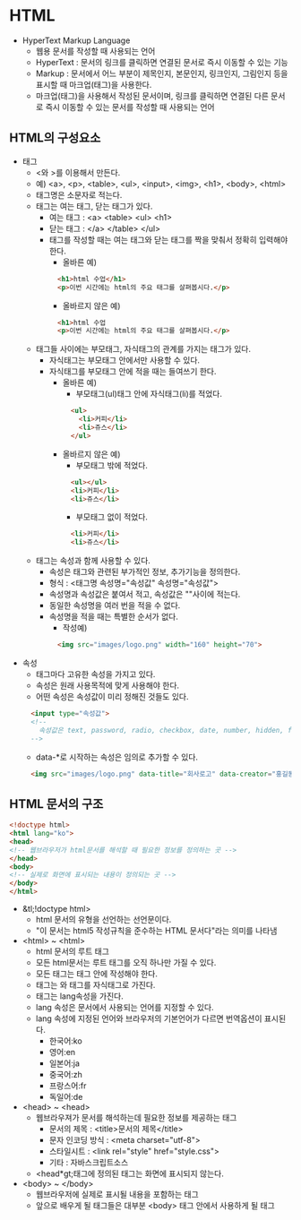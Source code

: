 # HTML
- HyperText Markup Language
  + 웹용 문서를 작성할 때 사용되는 언어
  + HyperText : 문서의 링크를 클릭하면 연결된 문서로 즉시 이동할 수 있는 기능
  + Markup : 문서에서 어느 부분이 제목인지, 본문인지, 링크인지, 그림인지 등을 표시할 때 마크업(태그)을 사용한다.
  + 마크업(태그)을 사용해서 작성된 문서이며, 링크를 클릭하면 연결된 다른 문서로 즉시 이동할 수 있는 문서를 작성할 때 사용되는 언어

## HTML의 구성요소
- 태그
  + &lt;와 &gt;를 이용해서 만든다.
  + 예) &lt;a&gt;, &lt;p&gt;, &lt;table&gt;, &lt;ul&gt;, &lt;input&gt;, &lt;img&gt;, &lt;h1&gt;, &lt;body&gt;, &lt;html&gt;		
  + 태그명은 소문자로 적는다.
  + 태그는 여는 태그, 닫는 태그가 있다.
    * 여는 태그 : &lt;a&gt; &lt;table&gt; &lt;ul&gt; &lt;h1&gt;
    * 닫는 태그 : &lt;/a&gt; &lt;/table&gt; &lt;/ul&gt;
    * 태그를 작성할 때는 여는 태그와 닫는 태그를 짝을 맞춰서 정확히 입력해야 한다.
      - 올바른 예)
      ```html
        <h1>html 수업</h1>
        <p>이번 시간에는 html의 주요 태그를 살펴봅시다.</p>
      ```
      - 올바르지 않은 예)
      ```html
        <h1>html 수업
        <p>이번 시간에는 html의 주요 태그를 살펴봅시다.</p>
      ```
  + 태그들 사이에는 부모태그, 자식태그의 관계를 가지는 태그가 있다.
    * 자식태그는 부모태그 안에서만 사용할 수 있다.
    * 자식태그를 부모태그 안에 적을 때는 들여쓰기 한다.
      - 올바른 예) 
        + 부모태그(ul)태그 안에 자식태그(li)를 적었다.
        ```html
          <ul>
            <li>커피</li>
            <li>쥬스</li>
          </ul>
        ```
      - 올바르지 않은 예)
        + 부모태그 밖에 적었다.
        ```html
          <ul></ul>
          <li>커피</li>
          <li>쥬스</li>
        ```
        * 부모태그 없이 적었다.
        ```html
          <li>커피</li>
          <li>쥬스</li>
        ```
  + 태그는 속성과 함께 사용할 수 있다.
    * 속성은 태그와 관련된 부가적인 정보, 추가기능을 정의한다.
    * 형식 : &lt;태그명 속성명="속성값" 속성명="속성값"&gt;
    * 속성명과 속성값은 붙여서 적고, 속성값은 ""사이에 적는다.
    * 동일한 속성명을 여러 번을 적을 수 없다.
    * 속성명을 적을 때는 특별한 순서가 없다.
      + 작성예) 
      ```html
        <img src="images/logo.png" width="160" height="70">
      ```
- 속성
  + 태그마다 고유한 속성을 가지고 있다.
  + 속성은 원래 사용목적에 맞게 사용해야 한다.
  + 어떤 속성은 속성값이 미리 정해진 것들도 있다.
  ```html
    <input type="속성값">
    <!--
      속성값은 text, password, radio, checkbox, date, number, hidden, file, button, submit, reset ...
    -->
  ```
  + data-*로 시작하는 속성은 임의로 추가할 수 있다.
  ```html
    <img src="images/logo.png" data-title="회사로고" data-creator="홍길동" data-pubdate="2019-10-31">
  ```
  
## HTML 문서의 구조
```html
<!doctype html>
<html lang="ko">
<head>
<!-- 웹브라우저가 html문서를 해석할 때 필요한 정보를 정의하는 곳 -->
</head>
<body>
<!-- 실제로 화면에 표시되는 내용이 정의되는 곳 -->
</body>
</html>	
```

- &tl;!doctype html&gt;
  + html 문서의 유형을 선언하는 선언문이다.
  + "이 문서는 html5 작성규칙을 준수하는 HTML 문서다"라는 의미를 나타냄
- &lt;html&gt; ~ &lt;html&gt;
  + html 문서의 루트 태그
  + 모든 html문서는 루트 태그를 오직 하나만 가질 수 있다. 	
  + 모든 태그는 <html>태그 안에 작성해야 한다.
  + <html>태그는 <head>와 <body>태그를 자식태그로 가진다.
  + <html>태그는 lang속성을 가진다.
  + lang 속성은 문서에서 사용되는 언어를 지정할 수 있다.
  + lang 속성에 지정된 언어와 브라우저의 기본언어가 다르면 번역옵션이 표시된다.
    * 한국어:ko
    * 영어:en
    * 일본어:ja
    * 중국어:zh
    * 프랑스어:fr
    * 독일어:de
- &lt;head&gt; ~ &lt;head&gt;
  + 웹브라우져가 문서를 해석하는데 필요한 정보를 제공하는 태그
    * 문서의 제목 : &lt;title&gt;문서의 제목&lt;/title&gt;
    * 문자 인코딩 방식 : &lt;meta charset="utf-8"&gt;
    * 스타일시트 : &lt;link rel="style" href="style.css"&gt;
    * 기타 : 자바스크립트소스
  + &lt;head*gt;태그에 정의된 태그는 화면에 표시되지 않는다.
- &lt;body&gt; ~ &lt;/body&gt;
  + 웹브라우저에 실제로 표시될 내용을 포함하는 태그
  + 앞으로 배우게 될 태그들은 대부분 &lt;body&gt; 태그 안에서 사용하게 될 태그
